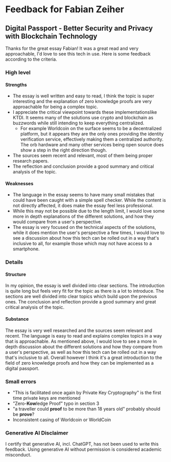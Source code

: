 # Feedback for Fabian Zeiher
## Digital Passport - Better Security and Privacy with Blockchain Technology

Thanks for the great essay Fabian! It was a great read and very approachable, I'd love to see this tech in use. Here is some feedback according to the criteria.

### High level
#### Strengths
- The essay is well written and easy to read, I think the topic is super interesting and the explanation of zero knowledge proofs are very approachable for being a complex topic.
- I appreciate the critical viewpoint towards these implementationslike KTDI. It seems many of the solutions use crypto and blockchain as buzzwords while still intending to keep everything centralized.
    - For example Worldcoin on the surface seems to be a decentralized platform, but it appears they are the only ones providing the identity verification service, effectively making them a centralized authority. The orb hardware and many other services being open source does show a step in the right direction though.
- The sources seem recent and relevant, most of them being proper research papers.
- The reflection and conclusion provide a good summary and critical analysis of the topic.


#### Weaknesses
- The language in the essay seems to have many small mistakes that could have been caught with a simple spell checker. While the content is not directly affected, it does make the essay feel less professional.
- While this may not be possible due to the length limit, I would love some more in depth explanations of the different solutions, and how they would compare from a user's perspective. 
- The essay is very focused on the technical aspects of the solutions, while it does mention the user's perspective a few times, I would love to see a discussion about how this tech can be rolled out in a way that's inclusive to all, for example those which may not have access to a smartphone.


### Details
#### Structure
In my opinion, the essay is well divided into clear sections. The introduction is quite long but feels very fit for the topic as there is a lot to introduce. The sections are well divided into clear topics which build upon the previous ones. The conclusion and reflection provide a good summary and great critical analysis of the topic.

#### Substance
The essay is very well researched and the sources seem relevant and recent. The language is easy to read and explains complex topics in a way that is approachable. As mentioned above, I would love to see a more in depth discussion about the different solutions and how they compare from a user's perspective, as well as how this tech can be rolled out in a way that's inclusive to all. Overall however I think it's a great introduction to the field of zero knowledge proofs and how they can be implemented as a digital passport.

### Small errors
- "This is facilitated once again by Private Key Cryptography" is the first time private keys are mentioned
- ”Zero-**Kow**ledge Proof" typo in section 3 
- "a traveller could **proof** to be more than 18 years old" probably should be **prove**?
- Inconsistent casing of Worldcoin or WorldCoin

### Generative AI Disclaimer 
I certify that generative AI, incl. ChatGPT, has not been used to write this feedback. Using generative AI without permission is considered academic misconduct.